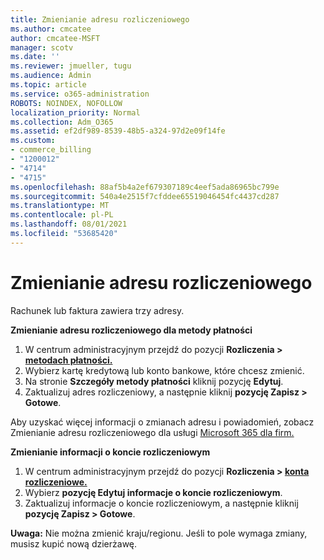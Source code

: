 ```yaml
---
title: Zmienianie adresu rozliczeniowego
ms.author: cmcatee
author: cmcatee-MSFT
manager: scotv
ms.date: ''
ms.reviewer: jmueller, tugu
ms.audience: Admin
ms.topic: article
ms.service: o365-administration
ROBOTS: NOINDEX, NOFOLLOW
localization_priority: Normal
ms.collection: Adm_O365
ms.assetid: ef2df989-8539-48b5-a324-97d2e09f14fe
ms.custom:
- commerce_billing
- "1200012"
- "4714"
- "4715"
ms.openlocfilehash: 88af5b4a2ef679307189c4eef5ada86965bc799e
ms.sourcegitcommit: 540a4e2515f7cfddee65519046454fc4437cd287
ms.translationtype: MT
ms.contentlocale: pl-PL
ms.lasthandoff: 08/01/2021
ms.locfileid: "53685420"
---
```

# <a name="change-your-billing-address"></a>Zmienianie adresu rozliczeniowego

Rachunek lub faktura zawiera trzy adresy.

**Zmienianie adresu rozliczeniowego dla metody płatności**

1. W centrum administracyjnym przejdź do pozycji **Rozliczenia > [metodach płatności.](https://go.microsoft.com/fwlink/p/?linkid=2018806)**
2. Wybierz kartę kredytową lub konto bankowe, które chcesz zmienić.
3. Na stronie **Szczegóły metody płatności** kliknij pozycję **Edytuj**.
4. Zaktualizuj adres rozliczeniowy, a następnie kliknij **pozycję Zapisz > Gotowe**.

Aby uzyskać więcej informacji o zmianach adresu i powiadomień, zobacz Zmienianie adresu rozliczeniowego dla usługi [Microsoft 365 dla firm.](/microsoft-365/commerce/billing-and-payments/change-your-billing-addresses)

**Zmienianie informacji o koncie rozliczeniowym**

1. W centrum administracyjnym przejdź do pozycji **Rozliczenia > [konta rozliczeniowe.](https://admin.microsoft.com/Adminportal/Home?source=applauncher#/BillingAccounts/billing-accounts)**
2. Wybierz **pozycję Edytuj informacje o koncie rozliczeniowym**.
3. Zaktualizuj informacje o koncie rozliczeniowym, a następnie kliknij **pozycję Zapisz > Gotowe**.

**Uwaga:** Nie można zmienić kraju/regionu. Jeśli to pole wymaga zmiany, musisz kupić nową dzierżawę.

